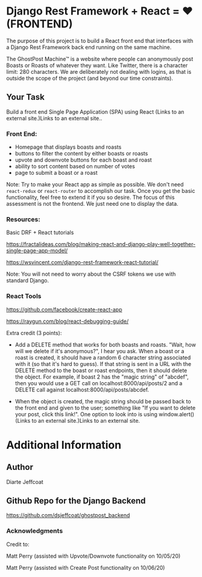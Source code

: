 # Django Rest Framework + React = ❤ (FRONTEND)

The purpose of this project is to build a React front end that interfaces with a Django Rest Framework back end running on the same machine.

The GhostPost Machine™ is a website where people can anonymously post Boasts or Roasts of whatever they want. Like Twitter, there is a character limit: 280 characters. We are deliberately not dealing with logins, as that is outside the scope of the project (and beyond our time constraints).

## Your Task

Build a front end Single Page Application (SPA) using React (Links to an external site.)Links to an external site..

### Front End:

- Homepage that displays boasts and roasts
- buttons to filter the content by either boasts or roasts
- upvote and downvote buttons for each boast and roast
- ability to sort content based on number of votes
- page to submit a boast or a roast

Note: Try to make your React app as simple as possible. We don't need `react-redux` or `react-router` to accomplish our task. Once you get the basic functionality, feel free to extend it if you so desire. The focus of this assessment is not the frontend. We just need one to display the data.

### Resources:

Basic DRF + React tutorials

https://fractalideas.com/blog/making-react-and-django-play-well-together-single-page-app-model/

https://wsvincent.com/django-rest-framework-react-tutorial/

Note: You will not need to worry about the CSRF tokens we use with standard Django.

### React Tools

https://github.com/facebook/create-react-app

https://raygun.com/blog/react-debugging-guide/

Extra credit (3 points):

- Add a DELETE method that works for both boasts and roasts. "Wait, how will we delete if it's anonymous?", I hear you ask. When a boast or a roast is created, it should have a random 6 character string associated with it (so that it's hard to guess). If that string is sent in a URL with the DELETE method to the boast or roast endpoints, then it should delete the object. For example, if boast 2 has the "magic string" of "abcdef", then you would use a GET call on localhost:8000/api/posts/2 and a DELETE call against localhost:8000/api/posts/abcdef.

- When the object is created, the magic string should be passed back to the front end and given to the user; something like "If you want to delete your post, click this link!". One option to look into is using window.alert() (Links to an external site.)Links to an external site.

# Additional Information

## Author

Diarte Jeffcoat

## Github Repo for the Django Backend

https://github.com/dsjeffcoat/ghostpost_backend

### Acknowledgments

Credit to:

Matt Perry (assisted with Upvote/Downvote functionality on 10/05/20)

Matt Perry (assisted with Create Post functionality on 10/06/20)
